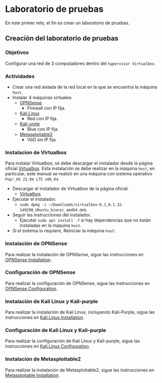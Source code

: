 # Laboratorio de pruebas

En este primer reto, el fin es crear un laboratorio de pruebas.

## Creación del laboratorio de pruebas

### Objetivos

Configurar una red de 3 computadores dentro del `hypervisor Virtualbox`.

### Actividades

- Crear una red aislada de la red local en la que se encuentra la máquina `host`.
- Instalar 4 máquinas virtuales:
  - [OPNSense](https://opnsense.org/)
    - Firewall con IP fija.
  - [Kali Linux](https://www.kali.org/get-kali/)
    - Red con IP fija.
  - [Kali-urple](https://www.kali.org/get-kali/)
    - Blue con IP fija.
  - [Metasploitable2](https://sourceforge.net/projects/metasploitable/files/Metasploitable2/)
    - VbD sin IP fija.

### Instalacion de Virtualbox

Para instalar Virtualbox, se debe descargar el instalador desde la página oficial [Virtualbox](https://www.virtualbox.org/).
Esta instalación se debe realizar en la máquina `host`, en particular, este manual se realizó en una máquina con sistema operativo `Pop!_OS 22.04 LTS x86_64`.

- Descargar el instalador de Virtualbox de la página oficial.
  - [Virtualbox](https://www.virtualbox.org/wiki/Linux_Downloads).
- Ejecutar el instalador.
  - `sudo dpkg -i ~/Downloads/virtualbox-6.1_6.1.32-149290_Ubuntu_bionic_amd64.deb`.
- Seguir las instrucciones del instalador.
  - Ejecutar `sudo apt install -f` si hay dependencias que no están instaladas en la máquina `host`.
- Si el sistema lo requiere, Reiniciar la máquina `host`.

### Instalación de OPNSense

Para realizar la instalación de OPNSense, sigue las instrucciones en [OPNSense Installation](./opnSense/opnSenseInstallation.md).

### Configuración de OPNSense

Para realizar la configuración de OPNSense, sigue las instrucciones en [OPNSense Configuration](./opnSense/opnSenseConfiguration.md).

### Instalación de Kali Linux y Kali-purple

Para realizar la instalación de Kali Linux, incluyendo Kali-Purple, sigue las instrucciones en [Kali Linux Installation](./kali/kaliInstallation.md).

### Configuración de Kali Linux y Kali-purple

Para realizar la configuración de Kali Linux y Kali-purple, sigue las instrucciones en [Kali Linux Configuration](./kali/kaliLinuxConfiguration.md).

### Instalación de Metasploitable2

Para realizar la instalación de Metasploitable2, sigue las instrucciones en [Metasploitable Installation](./metasploitable/metasploitableInstallation.md).
